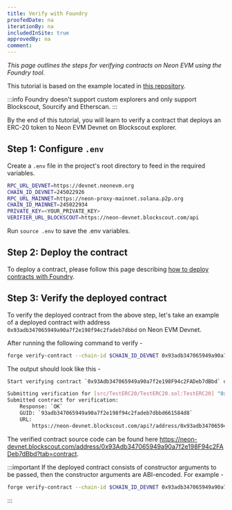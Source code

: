 ```yaml
---
title: Verify with Foundry
proofedDate: na
iterationBy: na
includedInSite: true
approvedBy: na
comment:
---
```


_This page outlines the steps for verifying contracts on Neon EVM using the Foundry tool._

This tutorial is based on the example located in [this repository](https://github.com/neonlabsorg/neon-tutorials/tree/main/foundry).

:::info
Foundry doesn't support custom explorers and only support Blockscout, Sourcify and Etherscan.
:::

By the end of this tutorial, you will learn to verify a contract that deploys an ERC-20 token to Neon EVM Devnet on Blockscout explorer.

## Step 1: Configure `.env`

Create a `.env` file in the project's root directory to feed in the required variables.

```sh
RPC_URL_DEVNET=https://devnet.neonevm.org
CHAIN_ID_DEVNET=245022926
RPC_URL_MAINNET=https://neon-proxy-mainnet.solana.p2p.org
CHAIN_ID_MAINNET=245022934
PRIVATE_KEY=<YOUR_PRIVATE_KEY>
VERIFIER_URL_BLOCKSCOUT=https://neon-devnet.blockscout.com/api
```

Run `source .env` to save the .env variables.

## Step 2: Deploy the contract

To deploy a contract, please follow this page describing [how to deploy contracts with Foundry](https://docs.neonevm.org/docs/developing/deploy_facilities/using_foundry).

## Step 3: Verify the deployed contract

To verify the deployed contract from the above step, let's take an example of a deployed contract with address `0x93adb347065949a90a7f2e198f94c2fadeb7dbbd` on Neon EVM Devnet.

After running the following command to verify -

```sh
forge verify-contract --chain-id $CHAIN_ID_DEVNET 0x93adb347065949a90a7f2e198f94c2fadeb7dbbd src/TestERC20/TestERC20.sol:TestERC20 --verifier-url $VERIFIER_URL_BLOCKSCOUT --verifier blockscout
```

The output should look like this -

```sh
Start verifying contract `0x93Adb347065949a90a7f2e198F94c2FADeb7dBbd` deployed on 245022926

Submitting verification for [src/TestERC20/TestERC20.sol:TestERC20] "0x93Adb347065949a90a7f2e198F94c2FADeb7dBbd".
Submitted contract for verification:
	Response: `OK`
	GUID: `93adb347065949a90a7f2e198f94c2fadeb7dbbd661584d8`
	URL:
        https://neon-devnet.blockscout.com/api?/address/0x93adb347065949a90a7f2e198f94c2fadeb7dbbd
```

The verified contract source code can be found here https://neon-devnet.blockscout.com/address/0x93Adb347065949a90a7f2e198F94c2FADeb7dBbd?tab=contract.

:::important
If the deployed contract consists of constructor arguments to be passed, then the constructor arguments are ABI-encoded. For example -

```sh
forge verify-contract --chain-id $CHAIN_ID_DEVNET 0x93adb347065949a90a7f2e198f94c2fadeb7dbbd src/TestERC20/TestERC20.sol:TestERC20 --verifier-url $VERIFIER_URL_BLOCKSCOUT --verifier blockscout --constructor-args $(cast abi-encode "constructor(string,string)" "TestToken" "TEST")
```

:::
